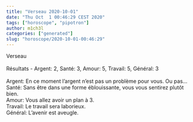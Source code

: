 ```yaml
---
title: "Verseau 2020-10-01"
date: "Thu Oct  1 00:46:29 CEST 2020"
tags: ["horoscope", "pipotron"]
author: m1ch3l
categories: ["generated"]
slug: "horoscope/2020-10-01-00:46:29"
---
```


Verseau<br>
<br>
Résultats - Argent: 2, Santé: 3, Amour: 5, Travail: 5, Général: 3<br>
<br>
Argent:  En ce moment l’argent n’est pas un problème pour vous. Ou pas...<br>
Santé:   Sans être dans une forme éblouissante, vous vous sentirez plutôt bien. <br>
Amour:   Vous allez avoir un plan à 3. <br>
Travail: Le travail sera laborieux. <br>
Général: L’avenir est aveugle.<br>
